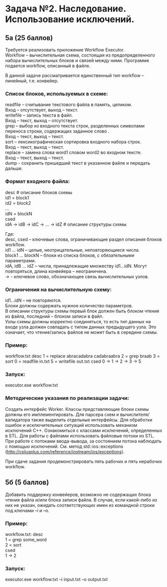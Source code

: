# Задача №2. Наследование. Использование исключений.
## 5а (25 баллов)
Требуется реализовать приложение Workflow Executor.  
Workflow – вычислительная схема, состоящая из предопределенного набора вычислительных блоков и связей между ними. Программе подается workflow, описанный в файле.

В данной задаче рассматривается единственный тип workflow – линейный, т.е. конвейер.  

### Список блоков, используемых в схеме:  
readfile <filename>  – считывание текстового файла в память, целиком.   
Вход – отсутствует, выход – текст.  
writefile <filename> – запись текста в файл.  
Вход – текст, выход – отсутствует.   
grep <word> – выбор из входного текста строк, разделенных символами переноса строки, содержащих заданное слово <word>.  
Вход – текст, выход – текст.   
sort – лексикографическая сортировка входного набора строк.  
Вход – текст, выход – текст.  
replace <word1> <word2> – замена слова word1 словом word2 во входном тексте.  
Вход – текст, выход – текст.  
dump <filename> - сохранить пришедший текст в указанном файле и передать дальше.  

### Формат входного файла:  
desc # описание блоков схемы  
id1 = block1  
id2 = block2  
…  
idN = blockN  
csed  
idA -> idB -> idC -> … -> idZ # описание структуры схемы  

Где:  
desc, csed – ключевые слова, ограничивающие раздел описания блоков workflow.  
id1 … idN – целые, неотрицательные, неповторяющиеся числа.  
block1 … blockN – блоки из списка блоков, с обязательными параметрами.  
idA, idB … idZ – числа, принадлежащие множеству id1…idN. Могут повторяться, длина конвейера – неограничена.  
-> - ключевое слово, обозначающее связь вычислительных узлов.  

### Ограничения на вычислительную схему:  
id1…idN – не повторяются.  
Блоки должны содержать нужное количество параметров.  
В описании структуры схемы первый блок должен быть блоком чтения из файла, последний – блоком записи в файл.  
Узлы схемы должны корректно соединяться, то есть тип данных на входе узла должен совпадать с типом данных предыдущего узла. Это означает, что чтение/запись файлов не может быть в середине схемы.

### Пример:
workflow.txt
desc
1 = replace abracadabra cadabraabra
2 = grep braab
3 = sort
0 = readfile in.txt
5 = writefile out.txt
csed
0 -> 1 -> 2 -> 3 -> 5

### Запуск:
executor.exe workflow.txt

### Методические указания по реализации задачи:
Создать интерфейс Worker. Классы представляющие блоки схемы должны его имплементировать. 
Для парсера схем и вычислителя/валидатора также выделить отдельные интерфейсы.
Для обработки ошибок и исключительных ситуаций использовать механизм исключений C++. Ознакомиться с классами исключений, определенных в STL.
Для работы с файлами использовать файловые потоки из STL.
При работе с потоками ввода-вывода, за состоянием потока наблюдать с помощью исключений. См. метод std::ios::exceptions (http://cplusplus.com/reference/iostream/ios/exceptions).

При сдаче задания продемонстрировать пять рабочих и пять нерабочих workflow.
## 5б (5 баллов)
Добавить поддержку конвейеров, возможно не содержащих блока чтения файла и/или блока записи файла. В случае, если какой-либо из них не указан, ожидать соответствующих имен из командной строки под ключами –i и –o.  

### Пример:  
workflow.txt: 
desc  
1 = grep some_word  
2 = sort  
csed  
1 -> 2  

### Запуск:  
executor.exe workflow.txt –i input.txt –o output.txt  
